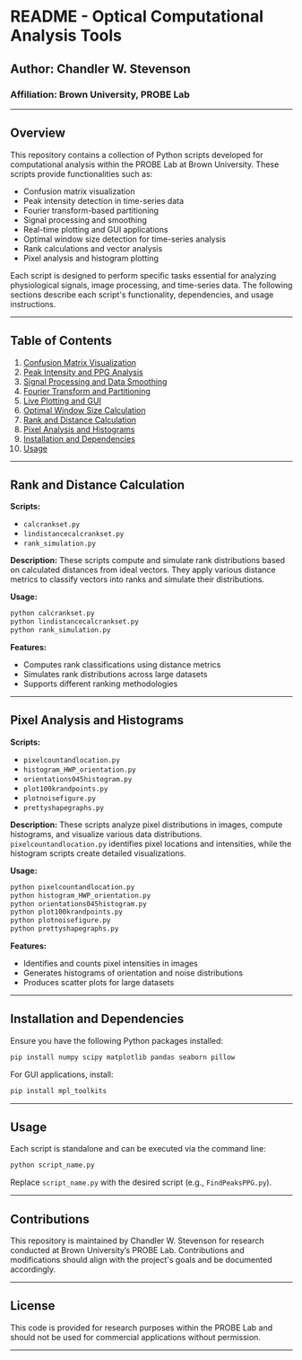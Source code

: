 # README - Optical Computational Analysis Tools

## Author: Chandler W. Stevenson
### Affiliation: Brown University, PROBE Lab

---

## Overview
This repository contains a collection of Python scripts developed for computational analysis within the PROBE Lab at Brown University. These scripts provide functionalities such as:
- Confusion matrix visualization
- Peak intensity detection in time-series data
- Fourier transform-based partitioning
- Signal processing and smoothing
- Real-time plotting and GUI applications
- Optimal window size detection for time-series analysis
- Rank calculations and vector analysis
- Pixel analysis and histogram plotting

Each script is designed to perform specific tasks essential for analyzing physiological signals, image processing, and time-series data. The following sections describe each script's functionality, dependencies, and usage instructions.

---

## Table of Contents
1. [Confusion Matrix Visualization](#confusion-matrix-visualization)
2. [Peak Intensity and PPG Analysis](#peak-intensity-and-ppg-analysis)
3. [Signal Processing and Data Smoothing](#signal-processing-and-data-smoothing)
4. [Fourier Transform and Partitioning](#fourier-transform-and-partitioning)
5. [Live Plotting and GUI](#live-plotting-and-gui)
6. [Optimal Window Size Calculation](#optimal-window-size-calculation)
7. [Rank and Distance Calculation](#rank-and-distance-calculation)
8. [Pixel Analysis and Histograms](#pixel-analysis-and-histograms)
9. [Installation and Dependencies](#installation-and-dependencies)
10. [Usage](#usage)

---

## Rank and Distance Calculation
**Scripts:**
- `calcrankset.py`
- `lindistancecalcrankset.py`
- `rank_simulation.py`

**Description:**
These scripts compute and simulate rank distributions based on calculated distances from ideal vectors. They apply various distance metrics to classify vectors into ranks and simulate their distributions.

**Usage:**
```sh
python calcrankset.py
python lindistancecalcrankset.py
python rank_simulation.py
```

**Features:**
- Computes rank classifications using distance metrics
- Simulates rank distributions across large datasets
- Supports different ranking methodologies

---

## Pixel Analysis and Histograms
**Scripts:**
- `pixelcountandlocation.py`
- `histogram_HWP_orientation.py`
- `orientations045histogram.py`
- `plot100krandpoints.py`
- `plotnoisefigure.py`
- `prettyshapegraphs.py`

**Description:**
These scripts analyze pixel distributions in images, compute histograms, and visualize various data distributions. `pixelcountandlocation.py` identifies pixel locations and intensities, while the histogram scripts create detailed visualizations.

**Usage:**
```sh
python pixelcountandlocation.py
python histogram_HWP_orientation.py
python orientations045histogram.py
python plot100krandpoints.py
python plotnoisefigure.py
python prettyshapegraphs.py
```

**Features:**
- Identifies and counts pixel intensities in images
- Generates histograms of orientation and noise distributions
- Produces scatter plots for large datasets

---

## Installation and Dependencies
Ensure you have the following Python packages installed:
```sh
pip install numpy scipy matplotlib pandas seaborn pillow
```

For GUI applications, install:
```sh
pip install mpl_toolkits
```

---

## Usage
Each script is standalone and can be executed via the command line:
```sh
python script_name.py
```
Replace `script_name.py` with the desired script (e.g., `FindPeaksPPG.py`).

---

## Contributions
This repository is maintained by Chandler W. Stevenson for research conducted at Brown University’s PROBE Lab. Contributions and modifications should align with the project's goals and be documented accordingly.

---

## License
This code is provided for research purposes within the PROBE Lab and should not be used for commercial applications without permission.

---

